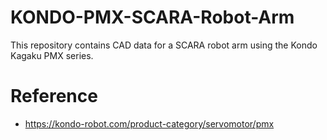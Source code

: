 # KONDO-PMX-SCARA-Robot-Arm
This repository contains CAD data for a SCARA robot arm using the Kondo Kagaku PMX series.

# Reference
- https://kondo-robot.com/product-category/servomotor/pmx
